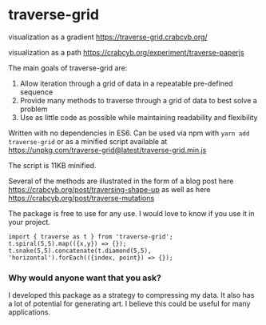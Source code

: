 # traverse-grid

visualization as a gradient https://traverse-grid.crabcyb.org/

visualization as a path https://crabcyb.org/experiment/traverse-paperjs

The main goals of traverse-grid are:
1. Allow iteration through a grid of data in a repeatable pre-defined sequence
2. Provide many methods to traverse through a grid of data to best solve a problem
3. Use as little code as possible while maintaining readability and flexibility

Written with no dependencies in ES6. Can be used via npm with `yarn add traverse-grid` or as a minified script available at https://unpkg.com/traverse-grid@latest/traverse-grid.min.js

The script is 11KB minified.

Several of the methods are illustrated in the form of a blog post here https://crabcyb.org/post/traversing-shape-up as well as here https://crabcyb.org/post/traverse-mutations 

The package is free to use for any use. I would love to know if you use it in your project.

```
import { traverse as t } from 'traverse-grid';
t.spiral(5,5).map(({x,y}) => {});
t.snake(5,5).concatenate(t.diamond(5,5), 'horizontal').forEach(({index, point}) => {});
```

### Why would anyone want that you ask?

I developed this package as a strategy to compressing my data. It also has a lot of potential for generating art. I believe this could be useful for many applications.
